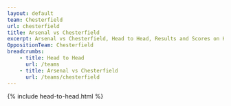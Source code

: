 ```yaml
---
layout: default
team: Chesterfield
url: chesterfield
title: Arsenal vs Chesterfield
excerpt: Arsenal vs Chesterfield, Head to Head, Results and Scores on History of Arsenal Football Club
OppositionTeam: Chesterfield
breadcrumbs:
    - title: Head to Head
      url: /teams
    - title: Arsenal vs Chesterfield
      url: /teams/chesterfield
---
```


{% include head-to-head.html %}